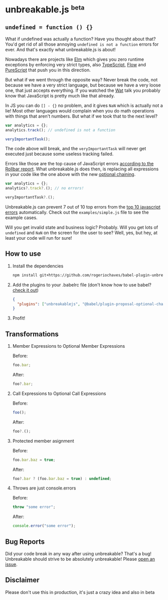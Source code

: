 # unbreakable.js <small><sup>beta</sup></small>

## `undefined = function () {}`

What if undefined was actually a function? Have you thought about that? You'd get rid of all those annoying `undefined is not a function` errors for ever. And that's exactly what unbreakable.js is about!

Nowadays there are projects like [Elm](http://elm-lang.org/) which gives you zero runtime exceptions by enforcing very strict types, also [TypeScript](https://www.typescriptlang.org/), [Flow](https://flow.org/) and [PureScript](http://www.purescript.org/) that push you in this direction.

But what if we went through the opposite way? Never break the code, not because we have a very strict language, but because we have a very loose one, that just accepts everything. If you watched the [Wat](https://www.destroyallsoftware.com/talks/wat) talk you probably know that JavaScript is pretty much like that already.

In JS you can do `[] - {}` no problem, and it gives `NaN` which is actually not a lie! Most other languages would complain when you do math operations with things that aren't numbers. But what if we took that to the next level?

```javascript
var analytics = {};
analytics.track(); // undefined is not a function

veryImportantTask();
```

The code above will break, and the `veryImportantTask` will never get executed just because some useless tracking failed.

Errors like those are the top cause of JavaScript errors [according to the Rollbar report](https://rollbar.com/blog/top-10-javascript-errors/). What unbreakable.js does then, is replacing all expressions in your code like the one above with the new [optional chaining](https://github.com/tc39/proposal-optional-chaining).

```javascript
var analytics = {};
analytics?.track?.(); // no errors!

veryImportantTask?.();
```

Unbreakable.js can prevent 7 out of 10 top errors from the [top 10 javascript errors](https://rollbar.com/blog/top-10-javascript-errors/) automatically. Check out the `examples/simple.js` file to see the example cases.

Will you get invalid state and business logic? Probably. Will you get lots of `undefined` and `NaN` on the screen for the user to see? Well, yes, but hey, at least your code will run for sure!

## How to use

1. Install the dependencies

   ```bash
   npm install git+https://github.com/rogeriochaves/babel-plugin-unbreakablejs.git @babel/plugin-proposal-optional-chaining
   ```

1. Add the plugins to your .babelrc file (don't know how to use babel? [check it out](https://babeljs.io/setup))

   ```json
   {
     "plugins": ["unbreakablejs", "@babel/plugin-proposal-optional-chaining"]
   }
   ```

1. Profit!

## Transformations

1. Member Expressions to Optional Member Expressions

   Before:

   ```javascript
   foo.bar;
   ```

   After:

   ```javascript
   foo?.bar;
   ```

1. Call Expressions to Optional Call Expressions

   Before:

   ```javascript
   foo();
   ```

   After:

   ```javascript
   foo?.();
   ```

1. Protected member asignment

   Before:

   ```javascript
   foo.bar.baz = true;
   ```

   After:

   ```javascript
   foo?.bar ? (foo.bar.baz = true) : undefined;
   ```

1. Throws are just console.errors

   Before:

   ```javascript
   throw "some error";
   ```

   After:

   ```javascript
   console.error("some error");
   ```

## Bug Reports

Did your code break in any way after using unbreakable? That's a bug! Unbreakable should strive to be absolutely unbreakable! Please [open an issue](https://github.com/rogeriochaves/unbreakablejs/issues).

## Disclaimer

Please don't use this in production, it's just a crazy idea and also in beta
